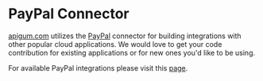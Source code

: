 # PayPal Connector

[apigum.com](https://www.apigum.com) utilizes the [PayPal](https://www.paypal.com/) connector for building integrations with other popular cloud applications. We would love to get your code contribution for existing applications or for new ones you'd like to be using.

 For available PayPal integrations please visit this [page](https://www.apigum.com/apps/paypal).


 